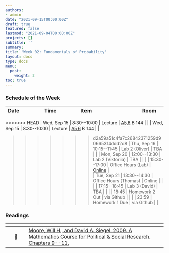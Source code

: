 ```yaml
---
authors:
- admin
date: "2021-09-15T00:00:00Z"
draft: true
featured: false
lastmod: "2021-09-04T00:00:00Z"
projects: []
subtitle: ''
summary: 
title: 'Week 02: Fundamentals of Probability'
layout: docs
type: docs
menu:
  post:
    weight: 2
toc: true
---
```



### Schedule of the Week 

| <div style="width:100px;text-align:left">Date</div> | <div style="width:100px;text-align:left">Time</div> | <div style="width:180px;text-align:left">Item</div> | <div style="width:100px;text-align:left">Room</div> |<div style="width:100px;text-align:center">Material</div> |
|:------------|:-------------|:-------------------|:------------|:----:|
<<<<<<< HEAD
| Wed, Sep 15  | 8:30--10:00   | Lecture                         | [A5,6](https://goo.gl/maps/Mhkizwo4vd1vqvUH6) B 144  | <i class="far fa-file-pdf fa-lg"></i>   <i class="fas fa-video fa-lg"></i> |
| Wed, Sep 15  | 8:30--10:00   | Lecture                         | [A5,6](https://goo.gl/maps/Mhkizwo4vd1vqvUH6) B 144  | [<i class="far fa-file-pdf fa-lg"></i>]()    [<i class="fas fa-video fa-lg"></i>]() |
>>>>>>> d2a59a51c4fa7c26842371259d90665314ddd2d8
| Thu, Sep 16  | 10:15--11:45 | Lab 2 (Oliver)                  | TBA |             |
| Mon, Sep 20 | 12:00--13:30 | Lab 2 (Viktoriia)           | TBA |             |
|             | 15:30--17:00 | Office Hours (Lab)           | [Online](https://uni-mannheim.zoom.us/j/62493789522?pwd=M0EwaWg4Mm5xbWtTRHVLOUdteXFjdz09) |  
| Tue, Sep 21  | 13:30--14:30 | Office Hours (Thomas)                  | Online |             |
|  | 17:15--18:45 | Lab 3 (David)                  | TBA |             |
|   | 18:45 | Homework 2 Out                 | via Github |             |
|   | 23:59 | Homework 1 Due                 | via Github |             |


### Readings

| <div style="width:50px"></div>  | <div style="width:420px"></div>  |  <div style="width:200px"></div> |
|:---:|:---|:---:|
| :open_book: | [Moore, Will H., and David A. Siegel. 2009. A Mathematics Course for Political & Social Research. Chapters 9--11.](https://ilias.uni-mannheim.de/goto.php?target=file_1172021_download&client_id=ILIAS) | **Required** |



